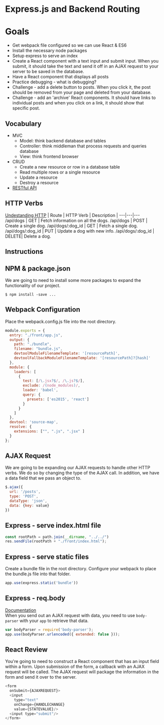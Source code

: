 # Express.js and Backend Routing

# Goals
* Get webpack file configured so we can use React & ES6
* Install the necessary node packages
* Setup express to serve an index
* Create a React component with a text input and submit input. When you submit, it should take the text and send it off in an AJAX request to your server to be saved in the database.
* Have a React component that displays all posts
* Practice debugging - what is debugging?
* Challenge - add a delete button to posts. When you click it, the post should be removed from your page and deleted from your database.
* Challenge - add an 'archive' React components. It should have links to individual posts and when you click on a link, it should show that specific post.


## Vocabulary
* MVC
  * Model: think backend database and tables
  * Controller: think middleman that process requests and queries database
  * View: think frontend browser
* CRUD
  * Create a new resource or row in a database table
  * Read multiple rows or a single resource  
  * Update a resource
  * Destroy a resource
* [RESTful API](https://spring.io/understanding/REST)

## HTTP Verbs
[Undestanding HTTP](https://code.tutsplus.com/tutorials/http-the-protocol-every-web-developer-must-know-part-1--net-31177)
| Route |	HTTP Verb	| Description |
---|---|---
 /api/dogs  |	GET	  | Fetch information on all the dogs.
 /api/dogs	| POST	| Create a single dog.
 /api/dogs/:dog_id	| GET	| Fetch a single dog.
 /api/dogs/:dog_id	| PUT	| Update a dog with new info.
 /api/dogs/:dog_id	| DELETE| 	Delete a dog.

## Instructions

## NPM & package.json
We are going to need to install some more packages to expand the functionality of our project.
```
$ npm install -save ...
```

## Webpack Configuration
Place the webpack.config.js file into the root directory.
```js
module.exports = {
  entry: "./front/app.js",
  output: {
    path: "./bundle",
    filename: "bundle.js",
    devtoolModuleFilenameTemplate: '[resourcePath]',
    devtoolFallbackModuleFilenameTemplate: '[resourcePath]?[hash]'
  },
  module: {
    loaders: [
      {
        test: [/\.jsx?$/, /\.js?$/],
        exclude: /(node_modules)/,
        loader: 'babel',
        query: {
          presets: ['es2015', 'react']
        }
      }
    ]
  },
  devtool: 'source-map',
  resolve: {
    extensions: ["", ".js", ".jsx" ]
  }
};
```

## AJAX Request
We are going to be expanding our AJAX requests to handle other HTTP verbs. We do so by changing the type of the AJAX call. In addition, we have a data field that we pass an object to.
```js
$.ajax({
  url: '/posts',
  type: 'POST',
  dataType: 'json',
  data: {key: value}
})
```

## Express - serve index.html file
```js
const rootPath = path.join(__dirname, "../../")
res.sendFile(rootPath + "./front/index.html");
```

## Express - serve static files
Create a bundle file in the root directory. Configure your webpack to place the bundle.js file into that folder.
```js
app.use(express.static('bundle'))
```

## Express - req.body
[Documentation](http://expressjs.com/en/api.html#req.body)<br/>
When you send out an AJAX request with data, you need to use `body-parser` with your `app` to retrieve that data.  
```js
var bodyParser = require('body-parser');
app.use(bodyParser.urlencoded({ extended: false }));
```

## React Review
You're going to need to construct a React component that has an input field within a form. Upon submission of the form, a callback with an AJAX request will be called. The AJAX request will package the information in the form and send it over to the server.
```js
<form
  onSubmit={AJAXREQUEST}>
  <input
    type="text"
    onChange={HANDLECHANGE}
    value={STATEVALUE}/>
  <input type="submit"/>
</form>
```
